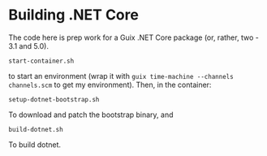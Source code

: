 # Building .NET Core

The code here is prep work for a Guix .NET Core package (or, rather, two - 3.1 and 5.0).

    start-container.sh

to start an environment (wrap it with `guix time-machine --channels channels.scm` to get my
environment). Then, in the container:

    setup-dotnet-bootstrap.sh

To download and patch the bootstrap binary, and

    build-dotnet.sh

To build dotnet.
